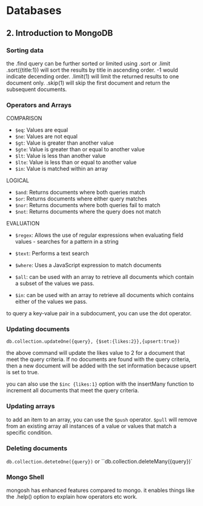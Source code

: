 # Databases

## 2. Introduction to MongoDB

### Sorting data
the .find query can be further sorted or limited using .sort or .limit 
.sort({title:1}) will sort the results by title in ascending order. -1 would indicate decending order.
.limit(1) will limit the returned results to one document only.
.skip(1) will skip the first document and return the subsequent documents. 

### Operators and Arrays

COMPARISON
* `$eq`: Values are equal
* `$ne`: Values are not equal
* `$gt`: Value is greater than another value
* `$gte`: Value is greater than or equal to another value
* `$lt`: Value is less than another value
* `$lte`: Value is less than or equal to another value
* `$in`: Value is matched within an array

LOGICAL
* `$and`: Returns documents where both queries match
* `$or`: Returns documents where either query matches
* `$nor`: Returns documents where both queries fail to match
* `$not`: Returns documents where the query does not match

EVALUATION
* `$regex`: Allows the use of regular expressions when evaluating field values - searches for a pattern in a string
* `$text`: Performs a text search
* `$where`: Uses a JavaScript expression to match documents

* `$all`: can be used with an array to retrieve all documents which contain a subset of the values we pass. 
* `$in`: can be used with an array to retrieve all documents which contains either of the values we pass.

to query a key-value pair in a subdocument, you can use the dot operator. 

### Updating documents
`db.collection.updateOne({query}, {$set:{likes:2}},{upsert:true})`

the above command will update the likes value to 2 for a document that meet the query criteria. If no documents are found with the query criteria, then a new document will be added with the set information because upsert is set to true. 

you can also use the `$inc {likes:1}` option with the insertMany function to increment all documents that meet the query criteria.

### Updating arrays
to add an item to an array, you can use the `$push` operator.
`$pull` will remove from an existing array all instances of a value or values that match a specific condition. 

### Deleting documents
`db.collection.deteteOne({query})` or ``db.collection.deleteMany({query})`

### Mongo Shell

 mongosh has enhanced features compared to mongo. it enables things like the .help() option to explain how operators etc work.  
